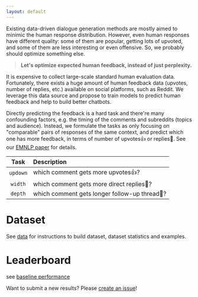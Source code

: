 ```yaml
---
layout: default
---
```


Existing data-driven dialogue generation methods are mostly aimed to minimic the human response distribution. However, even human responses have different quality: some of them are popular, getting lots of upvoted, and some of them are less interesting or even offensive. So, we probably should optimize something else.

> **Let's optimize expected human feedback, instead of just perplexity.**

It is expensive to collect large-scale standard human evaluation data. Fortunately, there exists a huge amount of human feedback data (upvotes, number of replies, etc.) available on social platforms, such as Reddit. We leverage this data source and propose to train models to predict human feedback and help to build better chatbots.

Directly predicting the feedback is a hard task and there're many confounding factors, e.g. the timing of the comments and subreddits (topics and audience). Instead, we formulate the tasks as only focusing on "comparable" pairs of responses of the same context, and predict which one has more feedback, in terms of number of upvotes👍 or replies💬. See our [EMNLP paper](https://arxiv.org/abs/2009.06978) for details.

|   Task  | Description  | 
| :------:| :---------------------------------- | 
| `updown`| which comment gets more upvotes👍?   |
| `width` | which comment gets more direct replies💬?   |
| `depth` | which comment gets longer follow-up thread💬? | 

# Dataset

See [data](./data.md) for instructions to build dataset, dataset statistics and examples.


# Leaderboard

see [baseline performance](./leaderboard.md)

Want to submit a new results? Please [create an issue](https://github.com/golsun/DialogRPT/issues/new)!

